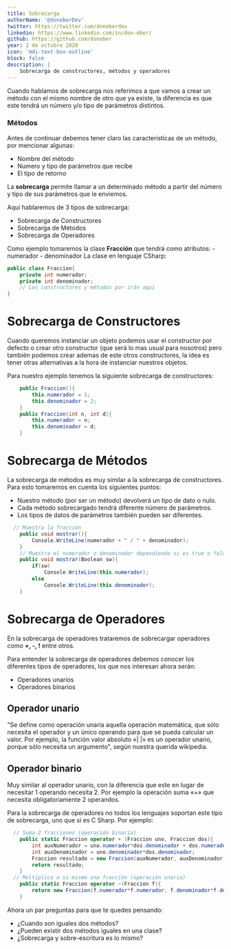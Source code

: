 ```yaml
---
title: Sobrecarga
authorName: '@doneberDev'
twitter: https://twitter.com/doneberdev
linkedin: https://www.linkedin.com/in/don-eber/
github: https://github.com/doneber
year: 2 de octubre 2020
icon: 'mdi-text-box-outline'
block: false
description: |
    Sobrecarga de constructores, métodos y operadores
---
```

Cuando hablamos de sobrecarga nos referimos a que vamos a crear un método con el mismo nombre de otro que ya existe, la diferencia es que este  tendrá un número y/o tipo de parámetros distintos.

### Métodos
Antes de continuar debemos tener claro las características de un método, por mencionar algunas:
- Nombre del método
- Numero y tipo de parámetros que recibe
- El tipo de retorno 

La **sobrecarga** permite llamar a un determinado método a partir del número y tipo de sus parámetros que le enviemos.

Aquí hablaremos de 3 tipos de sobrecarga:
- Sobrecarga de Constructores
- Sobrecarga de Métodos
- Sobrecarga de Operadores

Como ejemplo tomaremos la clase **Fracción** que tendrá como atributos:
	- numerador
	- denominador
La clase en lenguaje CSharp:

```csharp
public class Fraccion{
	private int numerador;
	private int denominador;
	// Los constructores y métodos por irán aquí
}	
```

# Sobrecarga de Constructores
Cuando queremos instanciar un objeto podemos usar el constructor por defecto o crear otro constructor (que será lo mas usual para nosotros) pero también podemos crear ademas de este otros constructores, la idea es tener otras alternativas a la hora de instanciar nuestros objetos.

Para nuestro ejemplo tenemos la siguiente sobrecarga de constructores:

```csharp
	public Fraccion(){
		this.numerador = 1;
		this.denominador = 2;
	}
	public Fraccion(int n, int d){
		this.numerador = n;
		this.denominador = d;
	}
```

# Sobrecarga de Métodos
La sobrecarga de métodos es muy similar a la sobrecarga de constructores.
Para esto tomaremos en cuenta los siguientes puntos:
- Nuestro método (por ser un método) devolverá un tipo de dato o nulo.
- Cada método sobrecargado tendrá diferente número de parámetros.
- Los tipos de datos de parámetros también pueden ser diferentes.

```csharp
  // Muestra la fracción
	public void mostrar(){
		Console.WriteLine(numerador + " / " + denominador);
	}
	// Muestra el numerador o denominador dependiendo si es true o false
	public void mostrar(Boolean sw){
		if(sw)
			Console.WriteLine(this.numerador);
		else
			Console.WriteLine(this.denominador);
	}
```

# Sobrecarga de Operadores
En la sobrecarga de operadores trataremos de sobrecargar operadores como **+, -, !** entre otros.

Para entender la sobrecarga de operadores debemos conocer los diferentes tipos de operadores, los que nos interesan ahora serán:
- Operadores unarios
- Operadores binarios

## Operador unario
"Se define como operación unaria aquella operación matemática, que sólo necesita el operador y un único operando para que se pueda calcular un valor. Por ejemplo, la función valor absoluto «| |» es un operador unario, porque sólo necesita un argumento", según nuestra querida wikipedia.

## Operador binario
Muy similar al operador unario, con la diferencia que este en lugar de necesitar 1 operando necesita 2. Por ejemplo la operación suma «+» que necesita obligatoriamente 2 operandos.

Para la sobrecarga de operadores no todos los lenguajes soportan este tipo de sobrecarga, uno que si es C Sharp.
Por ejemplo:
```csharp
  // Suma 2 fracciones (operación binaria)
	public static Fraccion operator + (Fraccion uno, Fraccion dos){
		int auxNumerador = uno.numerador*dos.denominador + dos.numerador*uno.denominador;
		int auxDenominador = uno.denominador*dos.denominador;
		Fraccion resultado = new Fraccion(auxNumerador, auxDenominador);
		return resultado;
	}
  // Multiplica a si mismo una fracción (operación unaria)
	public static Fraccion operator ~(Fraccion f){
		return new Fraccion(f.numerador*f.numerador, f.denominador*f.denominador);
	}
```


Ahora un par preguntas para que te quedes pensando:
- ¿Cuando son iguales dos métodos?
- ¿Pueden existir dos métodos iguales en una clase?
- ¿Sobrecarga y sobre-escritura es lo mismo?
